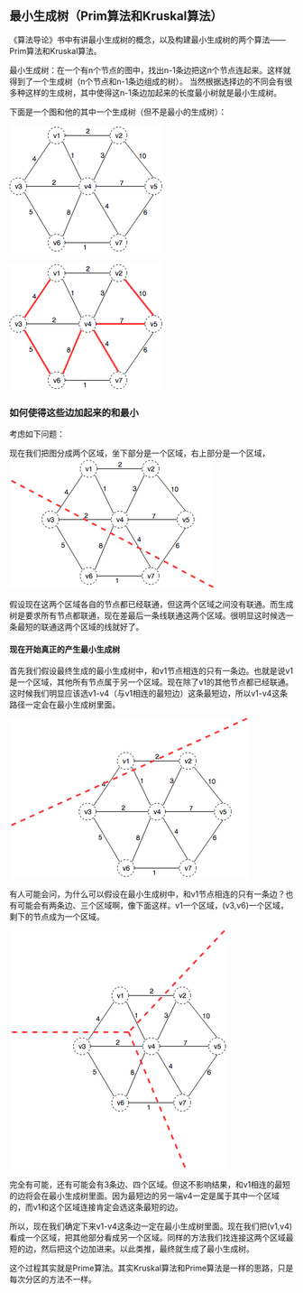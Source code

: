 ## 最小生成树（Prim算法和Kruskal算法）

《算法导论》书中有讲最小生成树的概念，以及构建最小生成树的两个算法——Prim算法和Kruskal算法。

最小生成树：在一个有n个节点的图中，找出n-1条边把这n个节点连起来。这样就得到了一个生成树（n个节点和n-1条边组成的树）。
当然根据选择边的不同会有很多种这样的生成树，其中使得这n-1条边加起来的长度最小树就是最小生成树。

下面是一个图和他的其中一个生成树（但不是最小的生成树）：

![graph_example](graph_example.png)

![tree_example](tree_example.png)

### 如何使得这些边加起来的和最小

考虑如下问题：

现在我们把图分成两个区域，坐下部分是一个区域，右上部分是一个区域，
![areas_example](areas_example.png)

假设现在这两个区域各自的节点都已经联通，但这两个区域之间没有联通。而生成树是要求所有节点都联通，现在差最后一条线联通这两个区域。很明显这时候选一条最短的联通这两个区域的线就好了。

#### 现在开始真正的产生最小生成树

首先我们假设最终生成的最小生成树中，和v1节点相连的只有一条边。也就是说v1是一个区域，其他所有节点属于另一个区域。现在除了v1的其他节点都已经联通。这时候我们明显应该选v1-v4（与v1相连的最短边）这条最短边，所以v1-v4这条路径一定会在最小生成树里面。

![area_v1](area_v1.png)

有人可能会问，为什么可以假设在最小生成树中，和v1节点相连的只有一条边？也有可能会有两条边、三个区域啊，像下面这样。v1一个区域，(v3,v6)一个区域，剩下的节点成为一个区域。

![area_v1_3](area_v1_3.png)

完全有可能，还有可能会有3条边、四个区域。但这不影响结果，和v1相连的最短的边将会在最小生成树里面。因为最短边的另一端v4一定是属于其中一个区域的，而v1和这个区域连接肯定会选这条最短的边。

所以，现在我们确定下来v1-v4这条边一定在最小生成树里面。现在我们把(v1,v4)看成一个区域，把其他部分看成另一个区域。同样的方法我们找连接这两个区域最短的边，然后把这个边加进来。以此类推，最终就生成了最小生成树。

这个过程其实就是Prime算法。其实Kruskal算法和Prime算法是一样的思路，只是每次分区的方法不一样。
